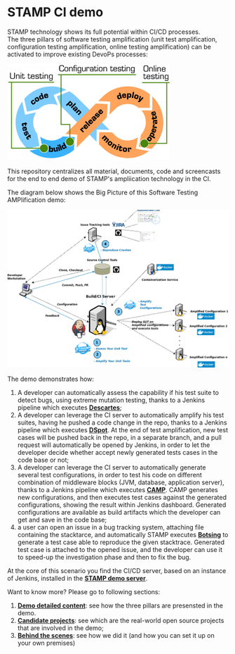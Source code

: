 # STAMP CI demo

STAMP technology shows its full potential within CI/CD processes.  
The three pillars of software testing amplification (unit test amplification, configuration testing amplification, online testing amplification) can be activated to improve existing DevoPs processes:

![STAMP DevOps Loop.](docs/images/STAMP-DevOps_loop.png "STAMP DevOps Loop")

This repository centralizes all material, documents, code and screencasts for the end to end demo of STAMP's ampliication technology in the CI.

The diagram below shows the Big Picture of this Software Testing AMPlification demo:

![STAMP CI demo scenario.](docs/images/STAMP-CI-scenario.png "STAMP CI scenario")

The demo demonstrates how:

1. A developer can automatically assess the capability if his test suite to detect bugs, using extreme mutation testing, thanks to a Jenkins pipeline which executes **[Descartes](https://github.com/STAMP-project/pitest-descartes)**;
1. A developer can leverage the CI server to automatically amplify his test suites, having he pushed a code change in the repo, thanks to a Jenkins pipeline which executes **[DSpot](https://github.com/STAMP-project/dspot/)**. At the end of test amplification, new test cases will be pushed back in the repo, in a separate branch, and a pull request will automatically be opened by Jenkins, in order to let the developer decide whether accept newly generated  tests cases in the code base or not;
1. A developer can leverage the CI server to automatically generate several test configurations, in order to test his code on different combination of middleware blocks (JVM, database, application server), thanks to a Jenkins pipeline which executes **[CAMP](https://github.com/STAMP-project/camp/)**. CAMP generates new configurations, and then executes test cases against the generated configurations, showing the result within Jenkins dashboard. Generated configurations are available as build artifacts which the developer can get and save in the code base;
1. a user can open an issue in a bug tracking system, attaching file containing the stacktarce, and automatically STAMP executes **[Botsing](https://github.com/STAMP-project/botsing)** to generate a test case able to reproduce the given stacktrace. Generated test case is attached to the opened issue, and the developer can use it to speed-up the investigation phase and then to fix the bug.

At the core of this scenario you find the CI/CD server, based on an instance of Jenkins, installed in the **[STAMP demo server](https://vmi2.stamp-project.eu/jenkins/)**.

Want to know more? Please go to following sections:

1. **[Demo detailed content](docs/demo-content.md)**: see how the three pillars are presensted in the demo.
1. **[Candidate projects](docs/demo-candidate-projects.md)**: see which are the real-world open source projects that are involved in the demo;
1. **[Behind the scenes](docs/demo-internals.md)**: see how we did it (and how you can set it up on your own premises)

